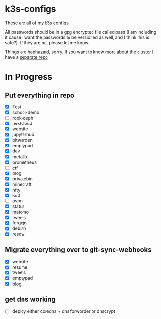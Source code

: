 # k3s-configs

These are all of my k3s configs. 

All passwords should be in a gpg encrypted file called pass (I am including it cause I want the passwords to be versioned as well, and I think this is safe?). If they are not please let me know.

Things are haphazard, sorry. If you want to know more about the cluster I have a [separate repo](https://github.com/sachiniyer/cheap_portable_k3s)

# In Progress
## Put everything in repo
- [X] Test
- [X] school-demo
- [ ] rook-ceph
- [X] nextcloud
- [X] website
- [X] jupyterhub
- [X] bitwarden
- [X] emptypad
- [X] dav
- [X] metallb
- [X] prometheus
- [ ] ctf
- [X] blog
- [X] privatebin
- [X] minecraft
- [X] nfty
- [X] kutt
- [ ] ovpn
- [X] status
- [X] matomo
- [X] tweets
- [X] forgejo
- [X] debian
- [X] resow
## Migrate everything over to git-sync-webhooks
- [X] website
- [X] resume
- [X] tweets
- [X] emptypad
- [X] blog
## get dns working
- [ ] deploy either coredns + dns forworder or dnscrypt
